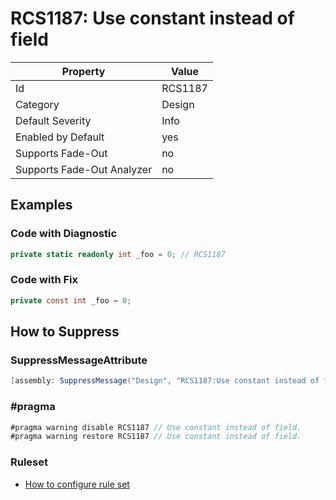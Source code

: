 # RCS1187: Use constant instead of field

Property | Value
--- | ---
Id|RCS1187
Category|Design
Default Severity|Info
Enabled by Default|yes
Supports Fade\-Out|no
Supports Fade\-Out Analyzer|no

## Examples

### Code with Diagnostic

```csharp
private static readonly int _foo = 0; // RCS1187
```

### Code with Fix

```csharp
private const int _foo = 0;
```

## How to Suppress

### SuppressMessageAttribute

```csharp
[assembly: SuppressMessage("Design", "RCS1187:Use constant instead of field.", Justification = "<Pending>")]
```

### \#pragma

```csharp
#pragma warning disable RCS1187 // Use constant instead of field.
#pragma warning restore RCS1187 // Use constant instead of field.
```

### Ruleset

* [How to configure rule set](../HowToConfigureAnalyzers.md)
